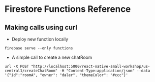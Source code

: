 # Firestore Functions Reference

## Making calls using curl

- Deploy new function locally

```shell
firebase serve --only functions
```

- A simple call to create a new chatRoom

```shell
url -X POST "http://localhost:5000/react-native-small-workshop/us-central1/createChatRoom" -H "Content-Type:application/json" --data '{"id":"roomA", "owner": "daler", "themeColor": "#ccc"}'
```
